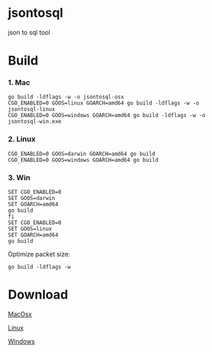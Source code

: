 # jsontosql
json to sql tool

# Build

### 1. Mac

```
go build -ldflags -w -o jsontosql-osx
CGO_ENABLED=0 GOOS=linux GOARCH=amd64 go build -ldflags -w -o jsontosql-linux
CGO_ENABLED=0 GOOS=windows GOARCH=amd64 go build -ldflags -w -o jsontosql-win.exe
```

### 2. Linux

```
CGO_ENABLED=0 GOOS=darwin GOARCH=amd64 go build 
CGO_ENABLED=0 GOOS=windows GOARCH=amd64 go build 
```

### 3. Win

```
SET CGO_ENABLED=0
SET GOOS=darwin
SET GOARCH=amd64
go build 
fi  
SET CGO_ENABLED=0
SET GOOS=linux
SET GOARCH=amd64
go build 
```

Optimize packet size:

`go build -ldflags -w`

# Download

[MacOsx](https://github.com/heyuan110/jsontosql/raw/main/jsontosql-osx)

[Linux](https://github.com/heyuan110/jsontosql/raw/main/jsontosql-linux)

[Windows](https://github.com/heyuan110/jsontosql/raw/main/jsontosql-win.exe)